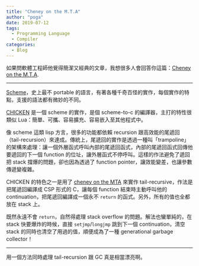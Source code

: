 ```yaml
---
title: "Cheney on the M.T.A"
author: "poga"
date: 2019-07-12
tags:
  - Programming Language
  - Compiler
categories:
  - Blog
---
```


如果問軟體工程師他覺得簡潔又經典的文章，我想很多人會回答你這篇：[Cheney on the M.T.A](http://home.pipeline.com/~hbaker1/CheneyMTA.html).

<!--more-->

---


[Scheme](https://en.wikipedia.org/wiki/Scheme_(programming_language))，史上最不 portable 的語言，有著各種千奇百怪的實作，每個實作的特點，支援的語法都有微妙的不同。

[CHICKEN](https://www.call-cc.org/) 是一個 scheme 的實作，是個 scheme-to-c 的編譯器，主打的特性很類似 Lua：簡單、可攜、容易擴充、容易嵌入至其他程式中。

像 scheme 這類 lisp 方言，很多的功能都依賴 recursion 跟高效能的尾遞回（tail-recursion）來達成。傳統上，尾遞回的實作是透過一種叫「trampoline」的架構來處理：讓一個外層函式呼叫內部的尾遞回函式，內部的尾遞回函式回傳他要遞回的下一個 function 的位址，讓外層函式不停呼叫。這樣的作法避免了遞回把 stack 撐爆的問題，卻也因為透過了 function pointer，讓效能變差，也讓參數傳遞變複雜。

CHICKEN 的特色之一是用了 [cheney on the MTA](http://home.pipeline.com/~hbaker1/CheneyMTA.html) 來實作 tail-recursive，作法是把尾遞回編譯成 CSP 形式的 C，讓每個 function 結束時主動呼叫他的 continuation，把尾遞回編譯成一個永不 `return` 的函式。另外，所有的值也全都放在 stack 上。

既然永遠不會 `return`，自然得處理 stack overflow 的問題。解法也蠻單純的，在 stack 快要爆炸的時候，直接 `setjmp`/`longjmp` 跳到下一個 continuation，清空 stack 的同時也清空了用過的值，順便成為了一種 generational garbage collector！

---

用一個方法同時處理 tail-recursion 跟 GC 真是相當漂亮啊。
